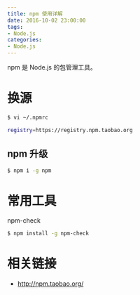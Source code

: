 ```yaml
---
title: npm 使用详解
date: 2016-10-02 23:00:00
tags:
- Node.js
categories:
- Node.js
---
```


npm 是 Node.js 的包管理工具。

<!--more-->

# 换源

```bash
$ vi ~/.npmrc

registry=https://registry.npm.taobao.org
```

## npm 升级

```bash
$ npm i -g npm
```

# 常用工具

npm-check

```bash
$ npm install -g npm-check
```

# 相关链接

* http://npm.taobao.org/
